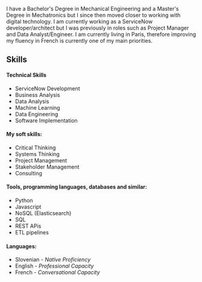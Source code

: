 
I have a Bachelor's Degree in Mechanical Engineering and a Master's Degree in Mechatronics but I since then moved closer to working with digital technology. I am currently working as a ServiceNow developer/architect but I was previously in roles such as Project Manager and Data Analyst/Engineer. I am currently living in Paris, therefore improving my fluency in French is currently one of my main priorities.

## Skills

#### Technical Skills
- ServiceNow Development
- Business Analysis
- Data Analysis
- Machine Learning
- Data Engineering
- Software Implementation

#### My soft skills:
- Critical Thinking
- Systems Thinking
- Project Management
- Stakeholder Management
- Consulting

 #### Tools, programming languages, databases and similar:
- Python
- Javascript
- NoSQL (Elasticsearch)
- SQL
- REST APis
- ETL pipelines
      
#### Languages:
- Slovenian - _Native Proficiency_
- English - _Professional Capacity_
- French - _Conversational Capacity_
